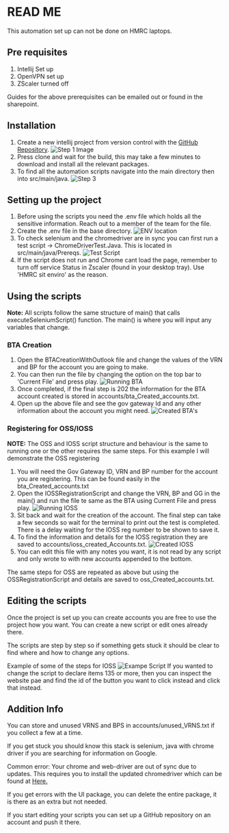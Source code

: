 # READ ME
This automation set up can not be done on HMRC laptops. 
## Pre requisites
1. Intellij Set up
2. OpenVPN set up
3. ZScaler turned off

Guides for the above prerequisites can be emailed out or found in the sharepoint. 

## Installation
1. Create a new intellij project from version control with the [GitHub Repository](https://github.com/MaspTestTeam/TestAutomation).
![Step 1 Image](/assets/intellij_step.PNG)
2. Press clone and wait for the build, this may take a few minutes to download and install all the relevant packages.
3. To find all the automation scripts navigate into the main directory then into src/main/java.
![Step 3](/assets/where_the_scripts_are.PNG)


## Setting up the project
1. Before using the scripts you need the .env file which holds all the sensitive information. Reach out to a member of the team for the file.
2. Create the .env file in the base directory.
![ENV location](/assets/env_location.PNG)
3. To check selenium and the chromedriver are in sync you can first run a test script -> ChromeDriverTest.Java. This is located in src/main/java/Prereqs.
![Test Script](assets/test_script_location.PNG)
4. If the script does not run and Chrome cant load the page, remember to turn off service Status in Zscaler (found in your desktop tray). Use 'HMRC sit enviro' as the reason.


## Using the scripts
**Note:** All scripts follow the same structure of main() that calls executeSeleniumScript() function. The main() is where you will input any variables that change. 
### BTA Creation
1. Open the BTACreationWithOutlook file and change the values of the VRN and BP for the account you are going to make.
2. You can then run the file by changing the option on the top bar to 'Current File' and press play.
![Running BTA](assets/running_BTA_Creation.PNG)
3. Once completed, if the final step is 202 the information for the BTA account created is stored in accounts/bta_Created_accounts.txt.
4. Open up the above file and see the gov gateway Id and any other information about the account you might need.
![Created BTA's](assets/created_BTAs.PNG)

### Registering for OSS/IOSS
**NOTE:** The OSS and IOSS script structure and behaviour is the same to running one or the other requires the same steps. 
For this example I will demonstrate the OSS registering
1. You will need the Gov Gateway ID, VRN and BP number for the account you are registering. This can be found easily in the bta_Created_accounts.txt
2. Open the IOSSRegistrationScript and change the VRN, BP and GG in the main() and run the file te same as the BTA using Current File and press play.
![Running IOSS](assets/running_IOSS_Reg.PNG)
3. Sit back and wait for the creation of the account. The final step can take a few seconds so wait for the terminal to print out the test is completed. There is a delay waiting for the IOSS reg number to be shown to save it.
4. To find the information and details for the IOSS registration they are saved to accounts/ioss_created_Accounts.txt.
![Created IOSS](assets/created_IOSS_accounts.PNG)
5. You can edit this file with any notes you want, it is not read by any script and only wrote to with new accounts appended to the bottom.

The same steps for OSS are repeated as above but using the OSSRegistrationScript and details are saved to oss_Created_accounts.txt.

## Editing the scripts
Once the project is set up you can create accounts you are free to use the project how you want. You can create a new script or edit ones already there.

The scripts are step by step so if something gets stuck it should be clear to find where and how to change any options.

Example of some of the steps for IOSS
![Exampe Script](/assets/script_example.PNG)
If you wanted to change the script to declare items 135 or more, then you can inspect the website pae and find the id of the button you want to click instead and click that instead.


## Addition Info
You can store and unused VRNS and BPS in accounts/unused_VRNS.txt if you collect a few at a time.

If you get stuck you should know this stack is selenium, java with chrome driver if you are searching for information on Google.

Common error: Your chrome and web-driver are out of sync due to updates. This requires you to install the updated chromedriver which can be found at [Here.](https://googlechromelabs.github.io/chrome-for-testing/)

If you get errors with the UI package, you can delete the entire package, it is there as an extra but not needed.

If you start editing your scripts you can set up a GitHub repository on an account and push it there. 
